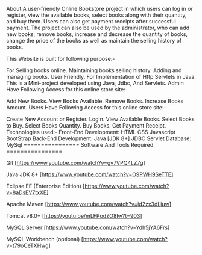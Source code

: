 About
A user-friendly Online Bookstore project in which users can log in or register, view the available books, select books along with their quantity, and buy them. Users can also get payment receipts after successful payment. The project can also be used by the administrator, who can add new books, remove books, increase and decrease the quantity of books, change the price of the books as well as maintain the selling history of books.

This Website is built for following purpose:-

For Selling books online.
Maintaining books selling history.
Adding and managing books.
User Friendly.
For Implementation of Http Servlets in Java.
This is a Mini-project developed using Java, Jdbc, And Servlets.
Admin Have Following Access for this online store site:-

Add New Books.
View Books Available.
Remove Books.
Increase Books Amount.
Users Have Following Access for this online store site:-

Create New Account or Register.
Login.
View Available Books.
Select Books to Buy.
Select Books Quantity.
Buy Books.
Get Payment Receipt.
Technologies used:-
Front-End Development:
HTML
CSS
Javascript
BootStrap
Back-End Development:
Java [JDK 8+]
JDBC
Servlet
Database:
MySql
================ Software And Tools Required ================

 Git [https://www.youtube.com/watch?v=gv7VPQ4LZ7g]

 Java JDK 8+ [https://www.youtube.com/watch?v=O9PWH9SeTTE]

 Eclipse EE (Enterprise Edition) [https://www.youtube.com/watch?v=8aDsEV7txXE]

 Apache Maven [https://www.youtube.com/watch?v=jd2zx3dLjuw]

Tomcat v8.0+ [https://youtu.be/mLFPodZO8Iw?t=903]

 MySQL Server [https://www.youtube.com/watch?v=Ydh5jYA6Frs]

MySQL Workbench (optional) [https://www.youtube.com/watch?v=t79oCeTXHwg]
